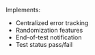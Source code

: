 Implements:
- Centralized error tracking
- Randomization features
- End-of-test notification
- Test status pass/fail